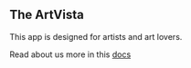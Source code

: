 ## The ArtVista

This app is designed for artists and art lovers.

Read about us more in this [docs](https://docs.google.com/document/d/10iRHbmSEkfI3yg6M_pISmJgQ5cZD0oeLPk6b2S-Gdv8/edit?usp=sharing)